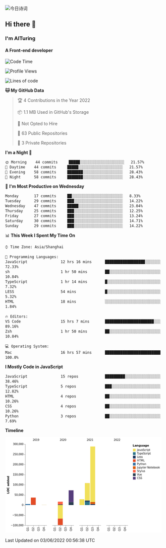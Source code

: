 <img alt="今日诗词" src="https://v2.jinrishici.com/one.svg?font-size=30&spacing=2&color=skyblue" style="max-width:100%; display: block; margin: 0 auto;">

## Hi there 👋
### I'm AITuring
#### A Front-end developer

<!-- <img src="./dhx.gif" width="400px"/> -->

<!--START_SECTION:waka-->
![Code Time](http://img.shields.io/badge/Code%20Time-0%20secs-blue)

![Profile Views](http://img.shields.io/badge/Profile%20Views-0-blue)

![Lines of code](https://img.shields.io/badge/From%20Hello%20World%20I%27ve%20Written-456%20Thousand%20lines%20of%20code-blue)

**🐱 My GitHub Data** 

> 🏆 4 Contributions in the Year 2022
 > 
> 📦 1.1 MB Used in GitHub's Storage 
 > 
> 🚫 Not Opted to Hire
 > 
> 📜 63 Public Repositories 
 > 
> 🔑 3 Private Repositories  
 > 
**I'm a Night 🦉** 

```text
🌞 Morning    44 commits     █████░░░░░░░░░░░░░░░░░░░░   21.57% 
🌆 Daytime    44 commits     █████░░░░░░░░░░░░░░░░░░░░   21.57% 
🌃 Evening    58 commits     ███████░░░░░░░░░░░░░░░░░░   28.43% 
🌙 Night      58 commits     ███████░░░░░░░░░░░░░░░░░░   28.43%

```
📅 **I'm Most Productive on Wednesday** 

```text
Monday       17 commits     ██░░░░░░░░░░░░░░░░░░░░░░░   8.33% 
Tuesday      29 commits     ███░░░░░░░░░░░░░░░░░░░░░░   14.22% 
Wednesday    47 commits     █████░░░░░░░░░░░░░░░░░░░░   23.04% 
Thursday     25 commits     ███░░░░░░░░░░░░░░░░░░░░░░   12.25% 
Friday       27 commits     ███░░░░░░░░░░░░░░░░░░░░░░   13.24% 
Saturday     30 commits     ███░░░░░░░░░░░░░░░░░░░░░░   14.71% 
Sunday       29 commits     ███░░░░░░░░░░░░░░░░░░░░░░   14.22%

```


📊 **This Week I Spent My Time On** 

```text
⌚︎ Time Zone: Asia/Shanghai

💬 Programming Languages: 
JavaScript               12 hrs 16 mins      ██████████████████░░░░░░░   72.33% 
sh                       1 hr 50 mins        ██░░░░░░░░░░░░░░░░░░░░░░░   10.84% 
TypeScript               1 hr 14 mins        █░░░░░░░░░░░░░░░░░░░░░░░░   7.32% 
LESS                     54 mins             █░░░░░░░░░░░░░░░░░░░░░░░░   5.32% 
HTML                     18 mins             ░░░░░░░░░░░░░░░░░░░░░░░░░   1.84%

🔥 Editors: 
VS Code                  15 hrs 7 mins       ██████████████████████░░░   89.16% 
Zsh                      1 hr 50 mins        ██░░░░░░░░░░░░░░░░░░░░░░░   10.84%

💻 Operating System: 
Mac                      16 hrs 57 mins      █████████████████████████   100.0%

```

**I Mostly Code in JavaScript** 

```text
JavaScript               15 repos            █████████░░░░░░░░░░░░░░░░   38.46% 
TypeScript               5 repos             ███░░░░░░░░░░░░░░░░░░░░░░   12.82% 
HTML                     4 repos             ██░░░░░░░░░░░░░░░░░░░░░░░   10.26% 
CSS                      4 repos             ██░░░░░░░░░░░░░░░░░░░░░░░   10.26% 
Python                   3 repos             ██░░░░░░░░░░░░░░░░░░░░░░░   7.69%

```


**Timeline**

![Chart not found](https://raw.githubusercontent.com/AITuring/AITuring/main/charts/bar_graph.png) 


 Last Updated on 03/06/2022 00:56:38 UTC
<!--END_SECTION:waka-->



